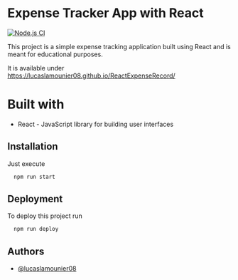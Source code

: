 # Expense Tracker App with React

[![Node.js CI](https://github.com/lucaslamounier08/ReactExpenseRecord/actions/workflows/node.js.yml/badge.svg)](https://github.com/lucaslamounier08/ReactExpenseRecord/actions/workflows/node.js.yml)

This project is a simple expense tracking application built using React and is meant for educational purposes.

It is available under https://lucaslamounier08.github.io/ReactExpenseRecord/

# Built with

- React - JavaScript library for building user interfaces

## Installation

Just execute

```bash
  npm run start
```

## Deployment

To deploy this project run

```bash
  npm run deploy
```

## Authors

- [@lucaslamounier08](https://www.github.com/lucaslamounier08)
